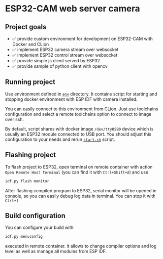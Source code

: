 # ESP32-CAM web server camera

## Project goals

- ✅ provide custom environment for development on ESP32-CAM with Docker and CLion
- ✅ implement ESP32 camera stream over websocket
- ✅ implement ESP32 control stream over websocket
- ✅ provide simple js client served by ESP32
- ✅ provide sample of python client with opencv

## Running project

Use environment defined in [`env`](./env) directory. It contains script for starting and stopping
docker environment with ESP IDF with camera installed.

You can easily connect to this environment from CLion. Just use toolchains configuration
and select a remote toolchains option to connect to image over ssh.

By default, script shares with docker image `/dev/ttyUSB0` device which is usually an ESP32
module connected to USB port. You should adjust this configuration to your needs and rerun
[`start.sh`](./env/start.sh) script.

## Flashing project

To flash project to ESP32, open terminal on remote container with action
`Open Remote Host Terminal` (you can find it with `Ctrl+Shift+A`) and use

```bash
idf.py flash monitor
```

After flashing compiled program to ESP32, serial monitor will be opened in console,
so you can easily debug log data in terminal. You can stop it with `Ctrl+]`

## Build configuration

You can configure your build with

```bash
idf.py menuconfig
```

executed in remote container. It allows to change compiler options and log level
as well as manage all modules from ESP IDF.

